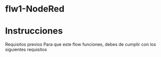 # flw1-NodeRed
# Instrucciones
Requisitos previos
Para que este flow funciones, debes de cumplir con los siguientes requisitos
